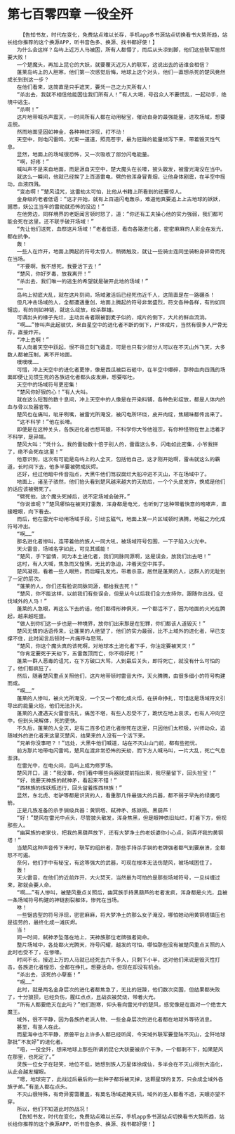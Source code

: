 # 第七百零四章 一役全歼
        【告知书友，时代在变化，免费站点难以长存，手机app多书源站点切换看书大势所趋，站长给你推荐的这个换源APP，听书音色多、换源、找书都好使！】
       为什么会这样？岛屿上近万人马被困，所有人都懵了，而后从头凉到脚，他们这些联军居然要大败！
       一个楚魔头，再加上昆仑的大妖，就要覆灭近万人的联军，这说出去的话谁会相信？
       蓬莱岛屿上的人胆寒，他们第一次感觉后悔，地球上这个对头，他们一直想杀死的楚风竟然成长到到这一步？
       在他们看来，这简直是只手遮天，要凭一己之力灭所有人！
       “杀出去，我就不相信他能困住我们所有人！”有人大喝，号召众人不要慌乱，一起动手，绝境中逃生。
       “杀啊！”
       这片地带喊杀声震天，一时间所有人都在动用秘宝，催动自身的最强能量，进攻场域，想要走脱。
       然而地面坚固如神金，各种神纹浮现，打不动！
       天空中，则电闪雷鸣，光束一道道，照亮苍宇，最为狂躁的能量倾泻下来，带着毁灭性气息。
       显然，地面上的场域很恐怖，又一次吸收了部分闪电能量。
       “啊，好疼！”
       喊叫声不是来自地面，而是源自天空中，楚大魔头在长嚎，披头散发，被雷光淹没在当中。
       就这么一瞬间，他就已经挨了上百道雷电，劈的他浑身冒青烟，让他身体剧震，在半空中摇动，血液四溅。
       “变态啊！”楚风诅咒，这雷劫太可怕，比他从书籍上所看到的还要惊人。
       金身级的老者低语：“这才开始，就有上百道闪电轰杀，难道他真要追上上古地球的妖妖，据悉，妖公主当年的雷劫就恐怖的没边！”
       在他旁边，同样境界的老妪闻言顿时怒了，道：“你还有工夫操心他的实力强弱，我们都可能会死在这里，还不联手破开场域！”
       “先让他们送死，血祭这片场域！”老者低语，看向各路进化者，密密麻麻的人影全在发光，都在抗争。
       轰！
       一些人在炸开，地面上腾起的符号太惊人，稍微触及，就让一些骑士连同坐骑粉身碎骨而死在当场。
       “不要啊，我不想死，我要活下去！”
       “楚风，你好歹毒，放我离开！”
       “杀出去，我们唯一的逃生的希望就是破开此地的场域！”
       ……
       岛屿上彻底大乱，就在这片刻间，场域激活后已经死伤近千人，这简直是在一路碾杀！
       但凡冲击场域的人，全都遭遇重创，地面上腾起的符号非常盛烈，符文各种各样，有的如同锯齿，有的则如神链，就这么绽放，绞杀群雄。
       可谓出头的椽子先烂，主动出击者跟被割麦子似的，成片的倒下，大片的鲜血流淌。
       “啊……”惨叫声此起彼伏，来自星空中的进化者不断的倒下，尸体成片，当然有很多人尸骨无存，直接炸开。
       “冲上去啊！”
       有人向着天空中跃起，恨不得立刻飞遁走，可是也只有少部分人可以在不灭山外飞天，大多数人都被压制，离不开地面。
       噗噗噗……
       可惜，冲上天空中的进化者更惨，像是西瓜被巨石砸中，在半空中爆碎，那种血肉四溅的场面即便让见惯生死的各族进化者都头皮发麻，想要呕吐。
       天空中的场域符号更密集！
       “楚风你好狠的心！”有人大叫。
       就在这么短暂的数十息间，冲上天空中的人像是在开染料铺，各种色彩绽放，都是人体内的血与骨以及器官等。
       楚风也在痛叫，呲牙咧嘴，被雷光所淹没，被闪电所环绕，皮开肉绽，焦糊味都传出来了。
       “这不科学！”他在长嚎。
       即便是在这种关头，各族进化者也想骂娘，不科学你大爷他祖宗，有你种怪物在世上活着才不科学，是异端。
       楚风大叫：“凭什么，我的雷劫数十倍于别人的，雷霆这么多，闪电如此密集，小爷我拼了，绝不会死在这里！”
       他意识到，这次有可能是岛屿上的人全灭，包括他自己，这才刚开始啊，雷击就这么的霸道，长时间下去，他多半要被劈成灰烬。
       还好，经过他暗中传音指点，大黑牛他们驾驭腐烂大船冲进不灭山，不在场域中了。
       地面上，诸圣子骇然，他们抬头看到楚风越来越大的天劫后，一个个头皮发炸，换成是他们的话应该被劈死了。
       “劈死他，这个魔头死掉后，说不定场域会破开。”
       “你说谁呢？”楚风哪怕在被天打雷轰，浑身都是电光，也听到了这种带着快意的咆哮声，直接瞪眼，向下看去。
       而后，他在雷光中动用场域手段，引动玄磁气，地面上某一片区域顿时沸腾，地磁之力化成符号冲出。
       “啊……”
       那名进化者惨叫，连带着他的族人一同大吼，被场域符号包围，一下子陷入火光中。
       天火雷音，场域名字如此，可见其威能！
       “楚风，手下留情，同为本土进化者，我们同脉同源啊，这是误会，放我们出去吧！”
       这时，有人大喊，焦急而又惶惧，无比的急迫，冲着天空中挥手。
       楚风凝视，看着一些人眼熟，而后瞳孔发光，带着杀意，居然是蓬莱的人，这群人的无耻到了一定的层次。
       “蓬莱的人，你们还有脸说同脉同源，都给我去死！”
       “楚风，你不能这样，以前我们有些误会，但是从今以后我们全力支持你，跟随你出战，征伐域外的人马！”
       蓬莱的人急眼，再这么下去的话，他们都得形神俱灭，一个都活不了，因为地面的火光在腾起，越来越旺盛。
       “做人到你们这一步也是一种境界，放你们出来那是在犯罪，你们都该人道毁灭！”
       楚风无情的话语传来，让蓬莱的人绝望了，他们的实力最弱，比不上域外的进化者，早已支撑不住，此时闻言后顿时一片痛呼与怒骂。
       “楚风，你这个魔头真的该死啊，对地球本土进化者下手，你注定要被天灭！”
       “你肯定要死于天劫下，五雷轰顶而亡，你不得好死！”
       蓬莱一群人恶毒的诅咒，在下方破口大骂，人到最后关头，即将死亡，就没有什么可怕的了，他们都疯狂了。
       然后，随着楚风重点关照他们，这片地带顿时雷音大作，天火腾腾，由很多细小的符号构建而成。
       “啊……”
       蓬莱的人惨叫，被火光所淹没，一个又一个都化成火炬，在拼命挣扎，可惜这是场域符文引导出的能量火焰，他们无法扑灭。
       蓬莱的人遭遇天火雷音洗礼，痛苦不堪，有些人忍受不了，跪伏在地上哀求，也有人冲向空中，但到头来解体，死的更快。
       不久后，蓬莱的人全灭，足有二百多位进化者惨死在这里，只因他们太积极，兴师动众，追随域外的进化者来这里灭楚风，结果来的人没有一个活下来。
       “兄弟你没事吧？！”远处，大黑牛他们喊道，站在不灭山山门前，都有些担忧。
       前方那片地带电闪雷鸣，楚风在渡非常恐怖的天劫，而下方人喊马叫，一片大乱，死亡气息澎湃。
       在雷光中，在电火间，岛屿上成为修罗场。
       楚风开口，道：“我没事，你们看中哪些兵器就提前指出来，我尽量留下，回头捡宝！”
       “好，我要天神族的弑神矛，看起来不错！”
       “西林族的炼妖瓶还行，回头留着炼西林族！”
       显然，东北虎、老驴等都是识货的人，看重那几件最强大的兵器，都不弱于早先的绿魔弓箭。
       正是几族准备的杀手锏级兵器：黄铜塔、弑神矛、炼妖瓶、黑葫芦！
       “好！”楚风在雷光中点头，尽管披头散发，浑身焦黑，但是眼神依旧灿烂，盯着下方，俯视那些人。
       “幽冥族的老家伙，把我的黑葫芦放下，还有大梦净土的老妖婆你小心点，别弄坏我的黄铜塔！”
       当楚风这种声音传下来时，联军的组织者，那些手持杀手锏的老牌强者都气到要崩溃，全都怒不可遏。
       奈何，他们手中有秘宝，有这等强大的武器，可现在根本无法伤楚风，被场域困住了。
       轰！
       天火雷音，在他们的近前炸开，大火焚天，当然最为可怕的是那些场域符号，一旦纠缠过来，那就会要人命。
       “啊……”有人惨叫，被楚风重点关照后，幽冥族手持黑葫芦的老者发疯，浑身都是火光，且被一条场域符号构建的神链割裂躯体，惨死在当场。
       咻！
       一些锯齿型的符号浮现，密密麻麻，将大梦净土的那么女子淹没，哪怕她动用黄铜塔镇压也是徒劳的，最终化成一滩灰烬。
       当！
       同一时间，弑神矛坠落在地上，天神族那位老牌强者毙命。
       整片场域中，各处都火光腾天，符号闪耀，越发的可怕，哪怕那些没有被楚风重点关照的人此时也受不了，在惨嚎。
       时间不长，接近上万的人马就已经死去六千多人，只剩下小半，这对他们来说是毁灭性打击，各族进化者惶恐，全都在挣扎，想要活命，但现在却没有机会。
       “杀出去，该死的小孽畜！”
       “啊……”
       此时，就是两名金身层次的进化者都焦急了，无比的狂躁，他们数次突围，但结果都失败了，十分狼狈，已经负伤，腥红点点，且战衣被焚烧，带着火光。
       “所有人都要绝灭在此吗？”他们胆寒，仰头看向雷光中的楚风，感觉像是在面对一个绝世大魔王。
       域外，很不平静，因为各族的老派人物、一些金身层次的进化者都在地球外等待消息。
       甚至，有圣人在此。
       而星海中也不平静，原兽平台上许多人都已经听闻，今天域外联军要登陆不灭山，全歼地球那批“不友好”的进化者。
       “唔，一役全歼，想来地球上那些所谓的昆仑大妖要被杀个干净，一个都剩不下，如果楚风在那里，也死定了。”
       灵族一位女子在轻笑，地位不低，她想到族人万星体徐成仙，多半会在不灭山得到大造化，从此会越发耀眼。
       “嗯，地球完了，此战过后最后的一批种子都将被灭掉，这颗星球的复苏，只会成全域外各族子弟。”有圣人都在点头。
       不灭山很特殊，有奇异雾霭覆盖，有莫名场域遮掩天机，域外的圣人都看不透，天眼亦望不穿。
       所以，他们不知道此时的战况！
       【告知书友，时代在变化，免费站点难以长存，手机app多书源站点切换看书大势所趋，站长给你推荐的这个换源APP，听书音色多、换源、找书都好使！】